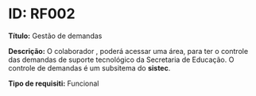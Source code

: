 # ID: RF002

**Título:** Gestão de demandas

**Descrição:** O colaborador , poderá acessar uma área, para ter o controle das demandas de suporte tecnológico da Secretaria de Educação.
O controle de demandas é um subsitema do **sistec**.

**Tipo de requisiti:** Funcional